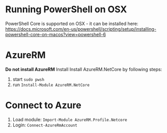 # Running PowerShell on OSX
PowerShell Core is supported on OSX - it can be installed here: https://docs.microsoft.com/en-us/powershell/scripting/setup/installing-powershell-core-on-macos?view=powershell-6

# AzureRM
**Do not install AzureRM**
Install Install AzureRM.NetCore by following steps:
1. start `sudo pwsh`
2. run `Install-Module AzureRM.NetCore`

# Connect to Azure
1. Load module: `Import-Module AzureRM.Profile.Netcore`
2. Login: `Connect-AzureRmAccount`
